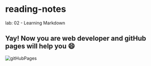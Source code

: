 # reading-notes
lab: 02 - Learning Markdown

## Yay! Now you are web developer and gitHub pages will help you :smile:

![gitHubPages](https://i.ytimg.com/vi/2MsN8gpT6jY/maxresdefault.jpg)
